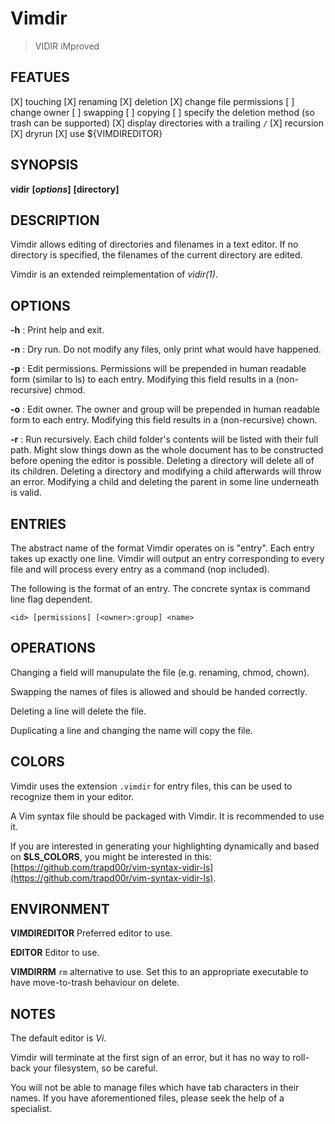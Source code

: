 # Vimdir
> VIDIR iMproved

## FEATUES
[X] touching
[X] renaming
[X] deletion
[X] change file permissions
[ ] change owner
[ ] swapping
[ ] copying
[ ] specify the deletion method (so trash can be supported)
[X] display directories with a trailing `/`
[X] recursion
[X] dryrun
[X] use ${VIMDIREDITOR}

## SYNOPSIS
**vidir** **[***options***]** **[**directory**]**

## DESCRIPTION
Vimdir allows editing of directories and filenames in a text editor.
If no directory is specified, the filenames of the current directory are edited.

Vimdir is an extended reimplementation of *vidir(1)*.

## OPTIONS
**-h**
: Print help and exit.

**-n**
: Dry run.
Do not modify any files, only print what would have happened.

**-p**
: Edit permissions.
Permissions will be prepended in human readable form (similar to ls) to each entry.
Modifying this field results in a (non-recursive) chmod.

**-o**
: Edit owner.
The owner and group will be prepended in human readable form to each entry.
Modifying this field results in a (non-recursive) chown.

**-r**
: Run recursively.
Each child folder's contents will be listed with their full path.
Might slow things down as the whole document has to be constructed
before opening the editor is possible.
Deleting a directory will delete all of its children.
Deleting a directory and modifying a child afterwards will throw an error.
Modifying a child and deleting the parent in some line underneath is valid.

## ENTRIES
The abstract name of the format Vimdir operates on is "entry".
Each entry takes up exactly one line.
Vimdir will output an entry corresponding to every file
and will process every entry as a command (nop included).

The following is the format of an entry. The concrete syntax is command line flag dependent.

    <id> [permissions] [<owner>:group] <name>

## OPERATIONS
Changing a field will manupulate the file (e.g. renaming, chmod, chown).

Swapping the names of files is allowed and should be handed correctly.

Deleting a line will delete the file.

Duplicating a line and changing the name will copy the file.

## COLORS
Vimdir uses the extension `.vimdir` for entry files,
this can be used to recognize them in your editor.

A Vim syntax file should be packaged with Vimdir.
It is recommended to use it.

If you are interested in generating your highlighting dynamically and based on **$LS_COLORS**,
you might be interested in this:
[https://github.com/trapd00r/vim-syntax-vidir-ls](https://github.com/trapd00r/vim-syntax-vidir-ls).

## ENVIRONMENT

**VIMDIREDITOR**
Preferred editor to use.

**EDITOR**
Editor to use.

**VIMDIRRM**
`rm` alternative to use.
Set this to an appropriate executable to have move-to-trash behaviour on delete.

## NOTES
The default editor is *Vi*.

Vimdir will terminate at the first sign of an error,
but it has no way to roll-back your filesystem,
so be careful.

You will not be able to manage files which have tab characters in their names.
If you have aforementioned files, please seek the help of a specialist.
